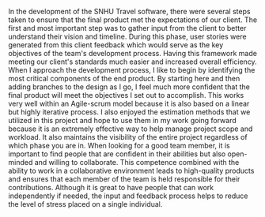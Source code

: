 In the development of the SNHU Travel software, there were several steps taken to ensure that the final product met the expectations of our client. The first and most important step was to gather input from the client to better understand their vision and timeline. During this phase, user stories were generated from this client feedback which would serve as the key objectives of the team's development process. Having this framework made meeting our client's standards much easier and increased overall efficiency.
When I approach the development process, I like to begin by identifying the most critical components of the end product. By starting here and then adding branches to the design as I go, I feel much more confident that the final product will meet the objectives I set out to accomplish. This works very well within an Agile-scrum model because it is also based on a linear but highly iterative process. I also enjoyed the estimation methods that we utilized in this project and hope to use them in my work going forward because it is an extremely effective way to help manage project scope and workload. It also maintains the visibility of the entire project regardless of which phase you are in. 
When looking for a good team member, it is important to find people that are confident in their abilities but also open-minded and willing to collaborate. This competence combined with the ability to work in a collaborative environment leads to high-quality products and ensures that each member of the team is held responsible for their contributions. Although it is great to have people that can work independently if needed, the input and feedback process helps to reduce the level of stress placed on a single individual. 
